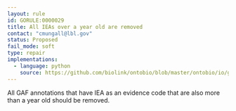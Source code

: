 ```yaml
---
layout: rule
id: GORULE:0000029
title: All IEAs over a year old are removed
contact: "cmungall@lbl.gov"
status: Proposed
fail_mode: soft
type: repair
implementations:
  - language: python
    source: https://github.com/biolink/ontobio/blob/master/ontobio/io/gafparser.py
---
```

All GAF annotations that have IEA as an evidence code that are also more than a
year old should be removed.
